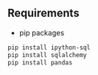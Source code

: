 
## Requirements

* pip packages
``` bash 
pip install ipython-sql
pip install sqlalchemy
pip install pandas
```